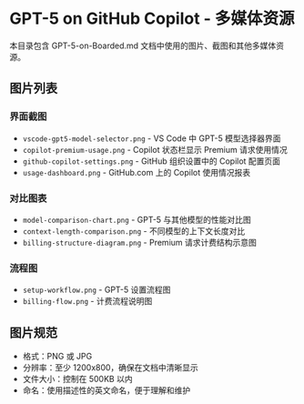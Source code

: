 # GPT-5 on GitHub Copilot - 多媒体资源

本目录包含 GPT-5-on-Boarded.md 文档中使用的图片、截图和其他多媒体资源。

## 图片列表

### 界面截图
- `vscode-gpt5-model-selector.png` - VS Code 中 GPT-5 模型选择器界面
- `copilot-premium-usage.png` - Copilot 状态栏显示 Premium 请求使用情况
- `github-copilot-settings.png` - GitHub 组织设置中的 Copilot 配置页面
- `usage-dashboard.png` - GitHub.com 上的 Copilot 使用情况报表

### 对比图表
- `model-comparison-chart.png` - GPT-5 与其他模型的性能对比图
- `context-length-comparison.png` - 不同模型的上下文长度对比
- `billing-structure-diagram.png` - Premium 请求计费结构示意图

### 流程图
- `setup-workflow.png` - GPT-5 设置流程图
- `billing-flow.png` - 计费流程说明图

## 图片规范
- 格式：PNG 或 JPG
- 分辨率：至少 1200x800，确保在文档中清晰显示
- 文件大小：控制在 500KB 以内
- 命名：使用描述性的英文命名，便于理解和维护